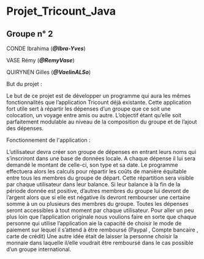 # Projet_Tricount_Java

## Groupe n° 2

CONDE Ibrahima   (_**@Ibra-Yves**_)

VASE Rémy	 (_**@RemyVase**_)

QUIRYNEN Gilles  (_**@VaelinALSo**_)


But du projet :

Le but de ce projet est de développer un programme qui aura les mêmes fonctionnalités que
l’application Tricount déjà existante. Cette application fort utile sert à répartir les dépenses d’un
groupe que ce soit une colocation, un voyage entre amis ou autre. L’objectif étant qu’elle soit
parfaitement modulable au niveau de la composition du groupe et de l’ajout des dépenses.


Fonctionnement de l'application :

L’utilisateur devra créer son groupe de dépenses en entrant leurs noms qui s’inscriront dans une
base de données locale. A chaque dépense il lui sera demandé le montant de celle-ci, son type et
sa date.
Le programme effectuera alors les calculs pour répartir les coûts de manière équitable entre tous les
membres du groupe de départ. Cette répartition sera visible par chaque utilisateur dans leur balance.
Si leur balance à la fin de la période donnée est positive, d’autres membres du groupe lui devront
de l’argent alors que si elle est négative ils devront rembourser une certaine somme à un ou
plusieurs des membres du groupe.
Toutes les dépenses seront accessibles à tout moment par chaque utilisateur.
Pour aller un peu plus loin que l’application originale nous voulions faire en sorte que chaque
personne qui utilise l’application aie la capacité de choisir le mode de paiement sur lequel il s’attend
à être remboursé (Paypal , Compte bancaire , carte de crédit)
Une autre idée était de laisser la personne choisir la monnaie dans laquelle il/elle voudrait être
remboursé dans le cas possible d’un groupe international.

